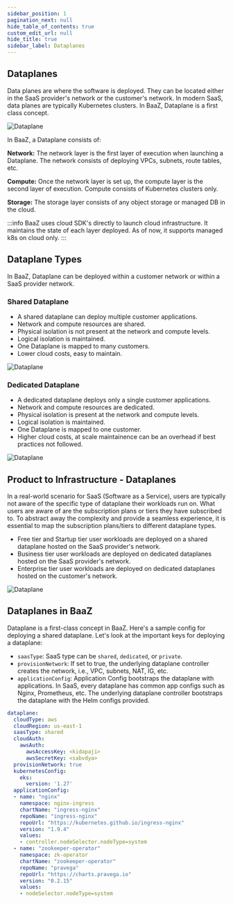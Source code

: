 ```yaml
---
sidebar_position: 1
pagination_next: null
hide_table_of_contents: true
custom_edit_url: null
hide_title: true
sidebar_label: Dataplanes
---
```


## Dataplanes

Data planes are where the software is deployed. They can be located either in the SaaS provider's network or the customer's network. In modern SaaS, data planes are typically Kubernetes clusters. In BaaZ, Dataplane is a first class concept.

<div style={{ textAlign: 'center' }}>
  <img src={require('../../../static/img/dataplane.png').default} alt="Dataplane" style={{ width: '50%', height: 'auto' }} />
</div>


In BaaZ, a Dataplane consists of:

**Network:** The network layer is the first layer of execution when launching a Dataplane. The network consists of deploying VPCs, subnets, route tables, etc.

**Compute:** Once the network layer is set up, the compute layer is the second layer of execution. Compute consists of Kubernetes clusters only.

**Storage:** The storage layer consists of any object storage or managed DB in the cloud.

:::info
BaaZ uses cloud SDK's directly to launch cloud infrastructure. It maintains the state of each layer deployed. As of now, it supports managed k8s on cloud only.
:::

## Dataplane Types

In BaaZ, Dataplane can be deployed within a customer network or within a SaaS provider network. 

### Shared Dataplane

- A shared dataplane can deploy multiple customer applications.
- Network and compute resources are shared.
- Physical isolation is not present at the network and compute levels.
- Logical isolation is maintained.
- One Dataplane is mapped to many customers.
- Lower cloud costs, easy to maintain.

<div style={{ textAlign: 'center' }}>
  <img src={require('../../../static/img/shared-dp.png').default} alt="Dataplane" style={{ width: '50%', height: 'auto' }} />
</div>

### Dedicated Dataplane

- A dedicated dataplane deploys only a single customer applications.
- Network and compute resources are dedicated.
- Physical isolation is present at the network and compute levels.
- Logical isolation is maintained.
- One Dataplane is mapped to one customer.
- Higher cloud costs, at scale maintainence can be an overhead if best practices not followed.

<div style={{ textAlign: 'center' }}>
  <img src={require('../../../static/img/dedicated-dp.png').default} alt="Dataplane" style={{ width: '50%', height: 'auto' }} />
</div>

## Product to Infrastructure - Dataplanes

In a real-world scenario for SaaS (Software as a Service), users are typically not aware of the specific type of dataplane their workloads run on. What users are aware of are the subscription plans or tiers they have subscribed to. To abstract away the complexity and provide a seamless experience, it is essential to map the subscription plans/tiers to different dataplane types.

- Free tier and Startup tier user workloads are deployed on a shared dataplane hosted on the SaaS provider's network.
- Business tier user workloads are deployed on dedicated dataplanes hosted on the SaaS provider's network.
- Enterprise tier user workloads are deployed on dedicated dataplanes hosted on the customer's network.


<div style={{ textAlign: 'center' }}>
  <img src={require('../../../static/img/mapdataplane.png').default} alt="Dataplane" style={{ width: '100%', height: 'auto' }} />
</div>

## Dataplanes in BaaZ

Dataplane is a first-class concept in BaaZ. Here's a sample config for deploying a shared dataplane. Let's look at the important keys for deploying a dataplane:

- ```saasType```: SaaS type can be ```shared```, ```dedicated```, or ```private```.
- ```provisionNetwork```: If set to true, the underlying dataplane controller creates the network, i.e., VPC, subnets, NAT, IG, etc.
- ```applicationConfig```: Application Config bootstraps the dataplane with applications. In SaaS, every dataplane has common app configs such as Nginx, Prometheus, etc. The underlying dataplane controller bootstraps the dataplane with the Helm configs provided.

```yaml
dataplane:
  cloudType: aws
  cloudRegion: us-east-1
  saasType: shared
  cloudAuth:
    awsAuth:
      awsAccessKey: <kidapaji>
      awsSecretKey: <sabvdya>
  provisionNetwork: true
  kubernetesConfig:
    eks:
      version: '1.27'
  applicationConfig:
  - name: "nginx"
    namespace: nginx-ingress
    chartName: "ingress-nginx"
    repoName: "ingress-nginx"
    repoUrl: "https://kubernetes.github.io/ingress-nginx"
    version: "1.9.4"
    values:
    - controller.nodeSelector.nodeType=system
  - name: "zookeeper-operator"
    namespace: zk-operator
    chartName: "zookeeper-operator"
    repoName: "pravega"
    repoUrl: "https://charts.pravega.io"
    version: "0.2.15"
    values:
    - nodeSelector.nodeType=system
```
